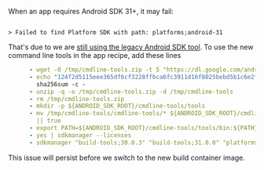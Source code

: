 When an app requires Android SDK 31+, it may fail:

```shell

> Failed to find Platform SDK with path: platforms;android-31
```

That's due to we are [still using the legacy Android SDK tool](https://gitlab.com/fdroid/ci-images-base/-/blob/master/Dockerfile#L75). To use the new command line tools in the app recipe, add these lines

```yaml
      - wget -O /tmp/cmdline-tools.zip -t 5 "https://dl.google.com/android/repository/commandlinetools-linux-7583922_latest.zip"
      - echo "124f2d5115eee365df6cf3228ffbca6fc3911d16f8025bebd5b1c6e2fcfa7faf /tmp/cmdline-tools.zip"  |
        sha256sum -c -
      - unzip -q -o /tmp/cmdline-tools.zip -d /tmp/cmdline-tools
      - rm /tmp/cmdline-tools.zip
      - mkdir -p ${ANDROID_SDK_ROOT}/cmdline-tools/tools
      - mv /tmp/cmdline-tools/cmdline-tools/* ${ANDROID_SDK_ROOT}/cmdline-tools/tools
        || true
      - export PATH=${ANDROID_SDK_ROOT}/cmdline-tools/tools/bin:${PATH}
      - yes | sdkmanager --licenses
      - sdkmanager "build-tools;30.0.3" "build-tools;31.0.0" "platforms;android-31"
```

This issue will persist before we switch to the new build container image.